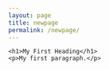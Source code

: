 ```yaml
---
layout: page
title: newpage
permalink: /newpage/
---
```


<!DOCTYPE html>
<html>
<body>

    <h1>My First Heading</h1>
    <p>My first paragraph.</p>

</body>
</html>